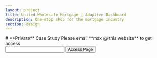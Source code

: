```yaml
---
layout: project
title: United Wholesale Mortgage | Adaptive Dashboard
description: One-stop shop for the mortgage industry
section: design
---
```


<div class="full-text" markdown="1">
# **Private** Case Study
Please email **max @ this website** to get access

  <form  onsubmit="checkPassword()" id="wordgate-form">
		<input id="uwm-input" type="password">
    <input type="submit" value="Access Page">
  </form>

</div>
